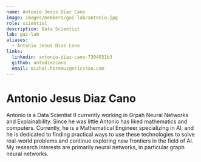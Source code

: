 ```yaml
---
name: Antonio Jesus Diaz Cano
image: images/members/gai-lab/antonio.jpg
role: scientist
description: Data Scientist
lab: gai-lab
aliases:
  - Antonio Jesus Diaz Cano
links:
  linkedin: antonio-díaz-cano-7304031b3
  github: antodiazcano
  email: michal.horemuz@ericsson.com
---
```


# Antonio Jesus Diaz Cano

Antonio is a Data Scientist II currently working in Grpah Neural Networks and Explainability. Since he was little Antonio has liked mathematics and computers. Currently, he is a Mathematical Engineer specializing in AI, and he is dedicated to finding practical ways to use these technologies to solve real-world problems and continue exploring new frontiers in the field of AI. My research interests are primarily neural networks, in particular graph neural networks.
